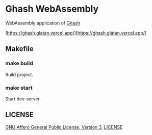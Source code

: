 # Ghash WebAssembly

WebAssembly application of [Ghash](http://www.gitlab.com/glatan/ghash)

(https://ghash.glatan.vercel.app/)[https://ghash.glatan.vercel.app/]

## Makefile

### make build

Build project.

### make start

Start dev-server.

## LICENSE

[GNU Affero General Public License, Version 3](https://www.gnu.org/licenses/agpl-3.0.en.html), [LICENSE](./LICENSE)
